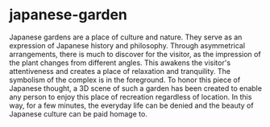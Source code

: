 # japanese-garden
Japanese gardens are a place of culture and nature. They serve as an expression of Japanese history and philosophy. Through asymmetrical arrangements, there is much to discover for the visitor, as the impression of the plant changes from different angles. This awakens the visitor's attentiveness and creates a place of relaxation and tranquility. The symbolism of the complex is in the foreground. To honor this piece of Japanese thought, a 3D scene of such a garden has been created to enable any person to enjoy this place of recreation regardless of location. In this way, for a few minutes, the everyday life can be denied and the beauty of Japanese culture can be paid homage to.
